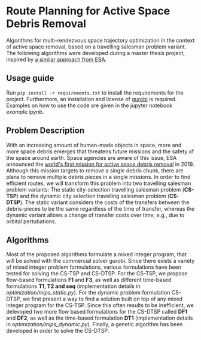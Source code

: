# Route Planning for Active Space Debris Removal
Algorithms for multi-rendezvous space trajectory optimization in the context of active space removal, based on a travelling salesman problem variant. The following algorithms were developed during a master thesis project, inspired by [a similar approach from ESA](https://esa.github.io/pygmo/examples/example7.html).

## Usage guide
Run `pip install -r requirements.txt` to install the requirements for the project. Furthermore, an installation and license of [gurobi](https://www.gurobi.com/) is required. Examples on how to use the code are given in the jupyter notebook *example.ipynb*.

## Problem Description
With an increasing amount of human-made objects in space, more and more space debris emerges that threatens future missions and the safety of the space around earth. Space agencies are aware of this issue, ESA announced the [world's first mission for active space debris removal](https://www.esa.int/Safety_Security/Clean_Space/ESA_commissions_world_s_first_space_debris_removal) in  2019. Although this mission targets to remove a single debris chunk, there are plans to remove multiple debris pieces in a single missions. In order to find efficient routes, we will transform this problem into two travelling salesman problem variants: The static city-selection travelling salesman problem (**CS-TSP**) and the dynamic city selection travelling salesman problem (**CS-DTSP**). The static variant considers the costs of the transfers between the debris-pieces to be the same regardless of the time of transfer, whereas the dynamic variant allows a change of transfer costs over time, e.g., due to orbital pertubations.

## Algorithms
Most of the proposed algorithms formulate a mixed integer program, that will be solved with the commercial solver gurobi. Since there exists a variety of mixed integer problem formulations, various formulations have been tested for solving the CS-TSP and CS-DTSP. For the CS-TSP, we propose flow-based formulations **F1** and **F3**, as well as different time-based formulations **T1, T2 and seq** (implementation details in *optimization/mips_static.py*). For the dynamic problem formulation CS-DTSP, we first present a way to find a solution built on top of any mixed integer program for the CS-TSP. Since this often results to be inefficient, we delevoped two more flow based formulations for the CS-DTSP called **DF1** and **DF2**, as well as the time-based formulation **DT1** (implementation details in *optimization/mips_dynamic.py*). Finally, a genetic algorithm has been developed in order to solve the CS-DTSP.
